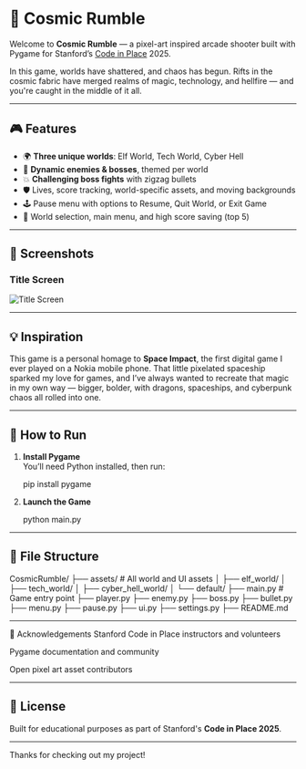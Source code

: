 # 🌌 Cosmic Rumble

Welcome to **Cosmic Rumble** — a pixel-art inspired arcade shooter built with Pygame for Stanford’s [Code in Place](https://codeinplace.stanford.edu/) 2025.

In this game, worlds have shattered, and chaos has begun. Rifts in the cosmic fabric have merged realms of magic, technology, and hellfire — and you're caught in the middle of it all.

---

## 🎮 Features

- 🌍 **Three unique worlds**: Elf World, Tech World, Cyber Hell  
- 👾 **Dynamic enemies & bosses**, themed per world  
- 💥 **Challenging boss fights** with zigzag bullets  
- 🛡️ Lives, score tracking, world-specific assets, and moving backgrounds  
- 🕹️ Pause menu with options to Resume, Quit World, or Exit Game  
- 📜 World selection, main menu, and high score saving (top 5)

---

## 📸 Screenshots

### Title Screen  
![Title Screen](assets/default/title_bg.png)

---

## 💡 Inspiration

This game is a personal homage to **Space Impact**, the first digital game I ever played on a Nokia mobile phone. That little pixelated spaceship sparked my love for games, and I’ve always wanted to recreate that magic in my own way — bigger, bolder, with dragons, spaceships, and cyberpunk chaos all rolled into one.

---

## 🚀 How to Run


1. **Install Pygame**  
   You’ll need Python installed, then run:

   pip install pygame


2. **Launch the Game**

   python main.py

---

## 📁 File Structure

CosmicRumble/
├── assets/ # All world and UI assets
│ ├── elf_world/
│ ├── tech_world/
│ ├── cyber_hell_world/
│ └── default/
├── main.py # Game entry point
├── player.py
├── enemy.py
├── boss.py
├── bullet.py
├── menu.py
├── pause.py
├── ui.py
├── settings.py
├── README.md


---

🙏 Acknowledgements
Stanford Code in Place instructors and volunteers

Pygame documentation and community

Open pixel art asset contributors

---

## 📜 License

Built for educational purposes as part of Stanford's **Code in Place 2025**.

---

Thanks for checking out my project!
